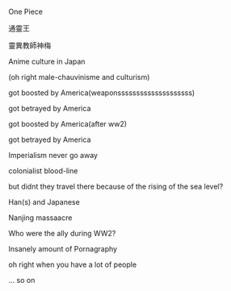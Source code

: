 One Piece

通靈王

靈異教師神梅

Anime culture in Japan

(oh right male-chauvinisme and culturism)

got boosted by America(weaponssssssssssssssssssss)

got betrayed by America

got boosted by America(after ww2)

got betrayed by America

Imperialism never go away

colonialist blood-line

but didnt they travel there because of the rising of the sea level?

Han(s) and Japanese 

Nanjing massaacre

Who were the ally during WW2?

Insanely amount of Pornagraphy

oh right when you have a lot of people

... so on
